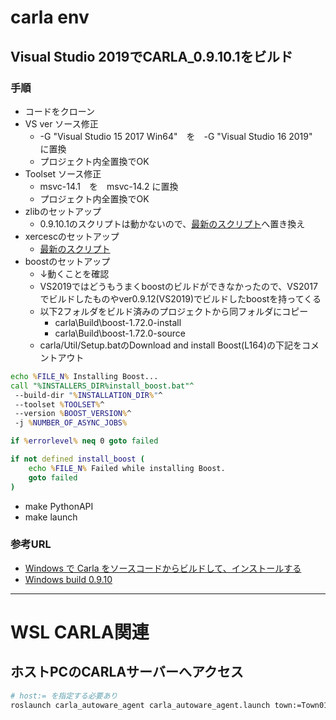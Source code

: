 # carla env

## Visual Studio 2019でCARLA_0.9.10.1をビルド

### 手順
- コードをクローン
- VS ver ソース修正
  - -G "Visual Studio 15 2017 Win64"　を　-G "Visual Studio 16 2019"　に置換
  - プロジェクト内全置換でOK
- Toolset ソース修正
  - msvc-14.1　を　msvc-14.2 に置換
  - プロジェクト内全置換でOK
- zlibのセットアップ
  - 0.9.10.1のスクリプトは動かないので、[最新のスクリプト](https://github.com/carla-simulator/carla/blob/master/Util/InstallersWin/install_zlib.bat)へ置き換え
- xercescのセットアップ
  - [最新のスクリプト](https://github.com/carla-simulator/carla/blob/master/Util/InstallersWin/install_xercesc.bat)
- boostのセットアップ
  - ↓動くことを確認
  - VS2019ではどうもうまくboostのビルドができなかったので、VS2017でビルドしたものやver0.9.12(VS2019)でビルドしたboostを持ってくる
  - 以下2フォルダをビルド済みのプロジェクトから同フォルダにコピー
    - carla\Build\boost-1.72.0-install
    - carla\Build\boost-1.72.0-source
  - carla/Util/Setup.batのDownload and install Boost(L164)の下記をコメントアウト

```bat
echo %FILE_N% Installing Boost...
call "%INSTALLERS_DIR%install_boost.bat"^
 --build-dir "%INSTALLATION_DIR%"^
 --toolset %TOOLSET%^
 --version %BOOST_VERSION%^
 -j %NUMBER_OF_ASYNC_JOBS%

if %errorlevel% neq 0 goto failed

if not defined install_boost (
    echo %FILE_N% Failed while installing Boost.
    goto failed
)
```

- make PythonAPI
- make launch

### 参考URL
- [Windows で Carla をソースコードからビルドして、インストールする](https://www.kkaneko.jp/tools/win/carla.html)
- [Windows build 0.9.10](https://carla.readthedocs.io/en/0.9.10/build_windows/)
----

# WSL CARLA関連
## ホストPCのCARLAサーバーへアクセス
```bash
# host:= を指定する必要あり
roslaunch carla_autoware_agent carla_autoware_agent.launch town:=Town01 host:=$(cat /etc/resolv.conf | grep nameserver | awk '{print $2}')
```